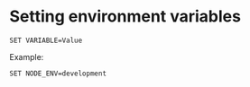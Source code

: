 # Setting environment variables 

```
SET VARIABLE=Value
```

Example:
```
SET NODE_ENV=development
``` 
